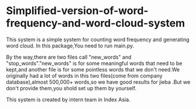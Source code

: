 # Simplified-version-of-word-frequency-and-word-cloud-system

This system is a simple system for counting word frequency and generating word cloud.
In this package,You need to run main.py.

By the way,there are two files call "new_words" and "stop_words"."new_words" is for some meaningful words that need to be kept,and another file is for some pointless words that we don't need.We originally had a lot of words in this two files(come from company database),almost 500,000+ words,so we have good results for jieba .But we don't provide them,you shold set up them by yourself.

This system is created by intern team in Index Asia.
